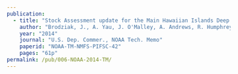 ```yaml
---
publication:
  - title: "Stock Assessment update for the Main Hawaiian Islands Deep 7 bottomfish complex through 2013 with projected annual catch limits though 2016."
    author: "Brodziak, J., A. Yau, J. O'Malley, A. Andrews, R. Humphreys, E. DeMartini, M. Pan, M. Parke, and E. Fletcher."
    year: "2014"
    journal: "U.S. Dep. Commer., NOAA Tech. Memo"
    paperid: "NOAA-TM-NMFS-PIFSC-42"
    pages: "61p"
permalink: /pub/006-NOAA-2014-TM/
---
```

